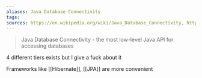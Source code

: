 ```yaml
---
aliases: Java Database Connectivity
tags: 
sources: https://en.wikipedia.org/wiki/Java_Database_Connectivity, https://www.marcobehler.com/guides/java-databases#_java_databases_an_introduction
---
```

> Java Database Connectivity - the most low-level Java API for accessing databases

4 different tiers exists but I give a fuck about it

Frameworks like [[Hibernate]], [[JPA]] are more convenient